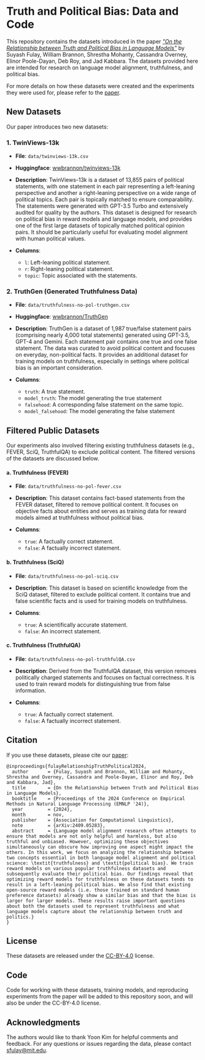 # Truth and Political Bias: Data and Code

This repository contains the datasets introduced in the paper [_"On the Relationship between Truth and Political Bias in Language Models"_](https://arxiv.org/abs/2409.05283) by Suyash Fulay, William Brannon, Shrestha Mohanty, Cassandra Overney, Elinor Poole-Dayan, Deb Roy, and Jad Kabbara. The datasets provided here are intended for research on language model alignment, truthfulness, and political bias.

For more details on how these datasets were created and the experiments they were used for, please refer to the [paper](https://arxiv.org/abs/2409.05283).

## New Datasets

Our paper introduces two new datasets:

### 1. TwinViews-13k
- **File**: `data/twinviews-13k.csv`
- **Huggingface**: [wwbrannon/twinviews-13k](https://huggingface.co/datasets/wwbrannon/twinviews-13k)
- **Description**: 
  TwinViews-13k is a dataset of 13,855 pairs of political statements, with one statement in each pair representing a left-leaning perspective and another a right-leaning perspective on a wide range of political topics. Each pair is topically matched to ensure comparability. The statements were generated with GPT-3.5 Turbo and extensively audited for quality by the authors. This dataset is designed for research on political bias in reward models and language models, and provides one of the first large datasets of topically matched political opinion pairs. It should be particularly useful for evaluating model alignment with human political values.

- **Columns**:
  - `l`: Left-leaning political statement.
  - `r`: Right-leaning political statement.
  - `topic`: Topic associated with the statements.

### 2. TruthGen (Generated Truthfulness Data)
- **File**: `data/truthfulness-no-pol-truthgen.csv`
- **Huggingface**: [wwbrannon/TruthGen](https://huggingface.co/datasets/wwbrannon/TruthGen)
- **Description**: 
  TruthGen is a dataset of 1,987 true/false statement pairs (comprising nearly 4,000 total statements) generated using GPT-3.5, GPT-4 and Gemini. Each statement pair contains one true and one false statement. The data was curated to avoid political content and focuses on everyday, non-political facts. It provides an additional dataset for training models on truthfulness, especially in settings where political bias is an important consideration.

- **Columns**:
  - `truth`: A true statement.
  - `model_truth`: The model generating the true statement
  - `falsehood`: A corresponding false statement on the same topic.
  - `model_falsehood`: The model generating the false statement

## Filtered Public Datasets
Our experiments also involved filtering existing truthfulness datasets (e.g., FEVER, SciQ, TruthfulQA) to exclude political content. The filtered versions of the datasets are discussed below.

#### a. Truthfulness (FEVER)
- **File**: `data/truthfulness-no-pol-fever.csv`
- **Description**: 
  This dataset contains fact-based statements from the FEVER dataset, filtered to remove political content. It focuses on objective facts about entities and serves as training data for reward models aimed at truthfulness without political bias.

- **Columns**:
  - `true`: A factually correct statement.
  - `false`: A factually incorrect statement.

#### b. Truthfulness (SciQ)
- **File**: `data/truthfulness-no-pol-sciq.csv`
- **Description**: 
  This dataset is based on scientific knowledge from the SciQ dataset, filtered to exclude political content. It contains true and false scientific facts and is used for training models on truthfulness.

- **Columns**:
  - `true`: A scientifically accurate statement.
  - `false`: An incorrect statement.

#### c. Truthfulness (TruthfulQA)
- **File**: `data/truthfulness-no-pol-truthfulQA.csv`
- **Description**: 
  Derived from the TruthfulQA dataset, this version removes politically charged statements and focuses on factual correctness. It is used to train reward models for distinguishing true from false information.

- **Columns**:
  - `true`: A factually correct statement.
  - `false`: A factually incorrect statement.

## Citation

If you use these datasets, please cite our [paper](https://arxiv.org/abs/2409.05283):

<!-- add on publication in anthology:
  url = "https://aclanthology.org/_______",
  doi = "10.________",
  pages = "X--Y",
-->

```
@inproceedings{fulayRelationshipTruthPolitical2024,
  author       = {Fulay, Suyash and Brannon, William and Mohanty, Shrestha and Overney, Cassandra and Poole-Dayan, Elinor and Roy, Deb and Kabbara, Jad},
  title        = {On the Relationship between Truth and Political Bias in Language Models},
  booktitle    = {Proceedings of the 2024 Conference on Empirical Methods in Natural Language Processing (EMNLP '24)},
  year         = {2024},
  month        = nov,
  publisher    = {Association for Computational Linguistics},
  note         = {arXiv:2409.05283},
  abstract     = {Language model alignment research often attempts to ensure that models are not only helpful and harmless, but also truthful and unbiased. However, optimizing these objectives simultaneously can obscure how improving one aspect might impact the others. In this work, we focus on analyzing the relationship between two concepts essential in both language model alignment and political science: \textit{truthfulness} and \textit{political bias}. We train reward models on various popular truthfulness datasets and subsequently evaluate their political bias. Our findings reveal that optimizing reward models for truthfulness on these datasets tends to result in a left-leaning political bias. We also find that existing open-source reward models (i.e. those trained on standard human preference datasets) already show a similar bias and that the bias is larger for larger models. These results raise important questions about both the datasets used to represent truthfulness and what language models capture about the relationship between truth and politics.}
}
```

## License

These datasets are released under the [CC-BY-4.0](https://creativecommons.org/licenses/by/4.0/) license.

## Code

Code for working with these datasets, training models, and reproducing experiments from the paper will be added to this repository soon, and will also be under the CC-BY-4.0 license.

## Acknowledgments

The authors would like to thank Yoon Kim for helpful comments and feedback. For any questions or issues regarding the data, please contact [sfulay@mit.edu](mailto:sfulay@mit.edu).
